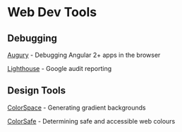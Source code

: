 # Web Dev Tools

## Debugging

[Augury](https://augury.rangle.io/) - Debugging Angular 2+ apps in the browser

[Lighthouse](https://web.dev) - Google audit reporting

## Design Tools

[ColorSpace](https://mycolor.space/) - Generating gradient backgrounds

[ColorSafe](http://colorsafe.co/) - Determining safe and accessible web colours
